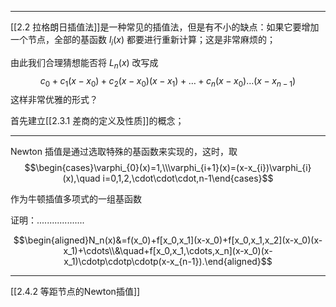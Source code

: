 ***
[[2.2  拉格朗日插值法]]是一种常见的插值法，但是有不小的缺点：如果它要增加一个节点，全部的基函数 $l_{i}(x)$  都要进行重新计算；这是非常麻烦的；

由此我们合理猜想能否将 $L_{n}(x)$ 改写成 $$c_{0}+c_{1}(x-x_{0})+c_{2}(x-x_{0})(x-x_{1})+\dots+c_{n}(x-x_{0})\dots(x-x_{n-1})$$这样非常优雅的形式？

首先建立[[2.3.1  差商的定义及性质]]的概念；

---
Newton 插值是通过选取特殊的基函数来实现的，这时，取
$$\begin{cases}\varphi_{0}(x)=1,\\\varphi_{i+1}(x)=(x-x_{i})\varphi_{i}(x),\quad i=0,1,2,\cdot\cdot\cdot,n-1\end{cases}$$

作为牛顿插值多项式的一组基函数

证明：...................

$$\begin{aligned}N_n(x)&=f(x_0)+f[x_0,x_1](x-x_0)+f[x_0,x_1,x_2](x-x_0)(x-x_1)+\cdots\\&\quad+f[x_0,x_1,\cdots,x_n](x-x_0)(x-x_1)\cdotp\cdotp\cdotp(x-x_{n-1}).\end{aligned}$$

---
[[2.4.2  等距节点的Newton插值]]